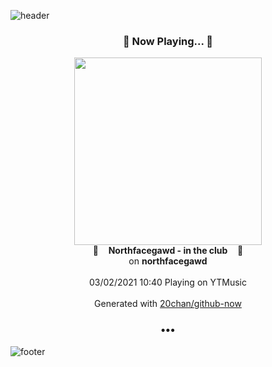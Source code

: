 ![header](https://capsule-render.vercel.app/api?type=wave&height=170&section=header&text=Hi.%20I'm%20SHIFT&fontColor=090707&fontAlignX=45&fontAlignY=65&fontSize=100)

<h3 align="center">🎵 Now Playing... 🎵</h3>
<p align="center">
  <a href="https://music.youtube.com/channel/UCfakw2KHYZknK38BaVgf0Ug">
    <img width="300" src="https://lh3.googleusercontent.com/46CmWYJQw6WSOj8HqvYgBXzaE0O3r-p9z6cqbLFeh2NArSR1RlKfwJSYuGMkaIYNq6i8-h69l8FpBiZg">
  </a>
  <br>
  🎵&nbsp&nbsp&nbsp <b>Northfacegawd - in the club</b> &nbsp&nbsp&nbsp🎵
  <br>
  on <b>northfacegawd</b>
  
  <br />
  <br />
  03/02/2021 10:40 Playing on YTMusic
  <br />
  <br />
  Generated with <a href="https://github.com/20chan/github-now">20chan/github-now</a>
</p>

<h3 align="center">•••</h3>

![footer](https://capsule-render.vercel.app/api?type=wave&height=150&section=footer)
